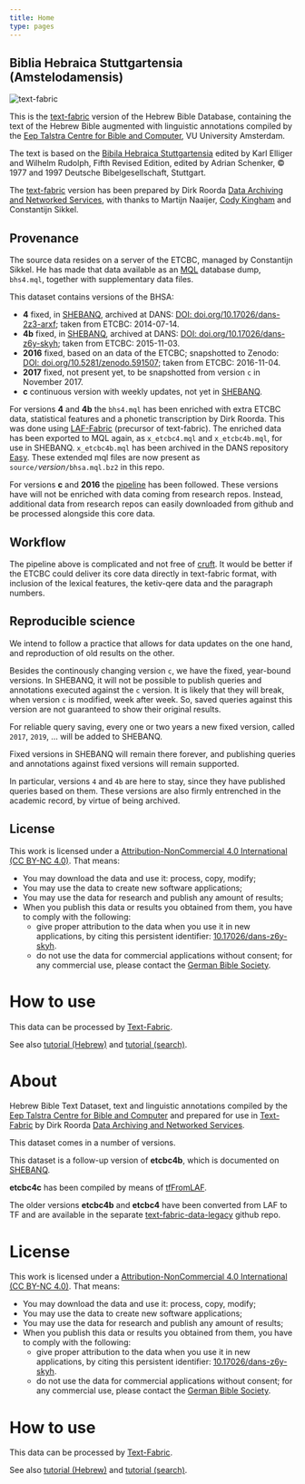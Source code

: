 ```yaml
---
title: Home
type: pages
---
```


## Biblia Hebraica Stuttgartensia (Amstelodamensis)
![text-fabric](https://raw.github.com/ETCBC/text-fabric/master/docs/tf.png)

This is the
[text-fabric](https://github.com/ETCBC/text-fabric/wiki)
version of the Hebrew Bible Database,
containing the text of the Hebrew Bible augmented with linguistic annotations compiled by the
[Eep Talstra Centre for Bible and Computer](http://www.godgeleerdheid.vu.nl/en/research/institutes-and-centres/eep-talstra-centre-for-bible-and-computer/index.aspx), VU University Amsterdam.

The text is based on the
[Bibila Hebraica Stuttgartensia](https://www.academic-bible.com/en/online-bibles/biblia-hebraica-stuttgartensia-bhs/read-the-bible-text/)
edited by Karl Elliger and Wilhelm Rudolph,
Fifth Revised Edition, edited by Adrian Schenker,
© 1977 and 1997 Deutsche Bibelgesellschaft, Stuttgart.

The [text-fabric](https://github.com/ETCBC/text-fabric/wiki) version has been prepared
by Dirk Roorda [Data Archiving and Networked Services](https://dans.knaw.nl/en/front-page?set_language=en),
with thanks to
Martijn Naaijer,
[Cody Kingham](http://www.codykingham.com)
and Constantijn Sikkel.

## Provenance
The source data resides on a server of the ETCBC, managed by Constantijn Sikkel.
He has made that data available as an [MQL](https://emdros.org/mql.html) database dump, `bhs4.mql`,
together with supplementary data files.

This dataset contains versions of the BHSA:
* **4** fixed, in [SHEBANQ](https://shebanq.ancient-data.org/sources),
  archived at DANS: [DOI: doi.org/10.17026/dans-2z3-arxf](https://doi.org/10.17026/dans-2z3-arxf);
  taken from ETCBC: 2014-07-14.
* **4b** fixed, in [SHEBANQ](https://shebanq.ancient-data.org/sources),
  archived at DANS: [DOI: doi.org/10.17026/dans-z6y-skyh](https://doi.org/10.17026/dans-z6y-skyh);
  taken from ETCBC: 2015-11-03.
* **2016** fixed, based on an data of the ETCBC;
  snapshotted to Zenodo: [DOI: doi.org/10.5281/zenodo.591507](https://doi.org/10.5281/zenodo.591507);
  taken from ETCBC: 2016-11-04.
* **2017** fixed, not present yet, to be snapshotted from version `c` in November 2017.
* **c** continuous version with weekly updates, not yet in [SHEBANQ](https://shebanq.ancient-data.org/sources).

For versions **4** and **4b** the
`bhs4.mql` has been enriched with extra ETCBC data, statistical features and a phonetic transcription
by Dirk Roorda.
This was done using
[LAF-Fabric](https://github.com/ETCBC/laf-fabric) (precursor of text-fabric).
The enriched data has been exported to MQL again, as `x_etcbc4.mql` and `x_etcbc4b.mql`, for use in SHEBANQ.
`x_etcbc4b.mql` has been archived in the DANS repository [Easy](https://doi.org/10.17026/dans-z6y-skyh).
These extended mql files are now present as `source/`*version*`/bhsa.mql.bz2` in this repo.

For versions **c** and **2016** the
[pipeline](https://github.com/ETCBC/pipeline)
has been followed.
These versions have will not be enriched with data coming from research repos.
Instead, additional data from research repos can easily downloaded
from github and be processed alongside this core data.

## Workflow
The pipeline above is complicated and not free of
[cruft](https://en.wikipedia.org/wiki/Cruft).
It would be better if the ETCBC could deliver its core data directly in text-fabric format,
with inclusion of the lexical features, the ketiv-qere data and the paragraph numbers.

## Reproducible science
We intend to follow a practice that allows for data updates on the one hand, and reproduction of old
results on the other.

Besides the continously changing version `c`, we have the fixed, year-bound versions.
In SHEBANQ, 
it will not be possible to publish queries and annotations executed against the `c` version.
It is likely that they will break, when version `c` is modified, week after week.
So, saved queries against this version are not guaranteed to show their original results.

For reliable query saving, every one or two years a new fixed version, called `2017`, `2019`, ... will be added
to SHEBANQ.

Fixed versions in SHEBANQ will remain there forever, and publishing queries and annotations against fixed
versions will remain supported.

In particular, versions `4` and `4b` are here to stay, since they have published queries based on them.
These versions are also firmly entrenched in the academic record, by virtue of being archived.

## License

This work is licensed under a
[Attribution-NonCommercial 4.0 International (CC BY-NC 4.0)](https://creativecommons.org/licenses/by-nc/4.0/).
That means:

* You may download the data and use it: process, copy, modify;
* You may use the data to create new software applications;
* You may use the data for research and publish any amount of results;
* When you publish this data or results you obtained from them, you have to comply with the following:
  * give proper attribution to the data when you use it in new applications,
    by citing this persistent identifier:
    [10.17026/dans-z6y-skyh](http://dx.doi.org/10.17026%2Fdans-z6y-skyh).
  * do not use the data for commercial applications without consent;
    for any commercial use, please contact the
    [German Bible Society](zentrale@dbg.de).

# How to use

This data can be processed by 
[Text-Fabric](https://github.com/ETCBC/text-fabric/wiki).

See also 
[tutorial (Hebrew)](https://github.com/etcbc/text-fabric/blob/master/docs/tutorial.ipynb)
and
[tutorial (search)](https://github.com/etcbc/text-fabric/blob/master/docs/searchTutorial.ipynb).

# About

Hebrew Bible Text Dataset, text and linguistic annotations compiled by the
[Eep Talstra Centre for Bible and Computer](http://www.godgeleerdheid.vu.nl/en/research/institutes-and-centres/eep-talstra-centre-for-bible-and-computer/index.aspx)
and prepared for use in 
[Text-Fabric](https://github.com/ETCBC/text-fabric/wiki)
by Dirk Roorda
[Data Archiving and Networked Services](https://dans.knaw.nl/en/front-page?set_language=en).

This dataset comes in a number of versions.

This dataset is a follow-up version of **etcbc4b**, which is documented on 
[SHEBANQ](https://shebanq.ancient-data.org/sources).

**etcbc4c** has been compiled by means of
[tfFromLAF](https://github.com/ETCBC/text-fabric/blob/master/tfFromLaf/tfFromLAF.ipynb).

The older versions **etcbc4b** and **etcbc4** have been converted from LAF to TF and are available in the separate
[text-fabric-data-legacy](https://github.com/ETCBC/text-fabric-data-legacy) github repo.

# License

This work is licensed under a
[Attribution-NonCommercial 4.0 International (CC BY-NC 4.0)](https://creativecommons.org/licenses/by-nc/4.0/).
That means:

* You may download the data and use it: process, copy, modify;
* You may use the data to create new software applications;
* You may use the data for research and publish any amount of results;
* When you publish this data or results you obtained from them, you have to comply with the following:
  * give proper attribution to the data when you use it in new applications,
    by citing this persistent identifier:
    [10.17026/dans-z6y-skyh](http://dx.doi.org/10.17026%2Fdans-z6y-skyh).
  * do not use the data for commercial applications without consent;
    for any commercial use, please contact the
    [German Bible Society](zentrale@dbg.de).

# How to use

This data can be processed by 
[Text-Fabric](https://github.com/ETCBC/text-fabric/wiki).

See also 
[tutorial (Hebrew)](https://github.com/etcbc/text-fabric/blob/master/docs/tutorial.ipynb)
and
[tutorial (search)](https://github.com/etcbc/text-fabric/blob/master/docs/searchTutorial.ipynb).
